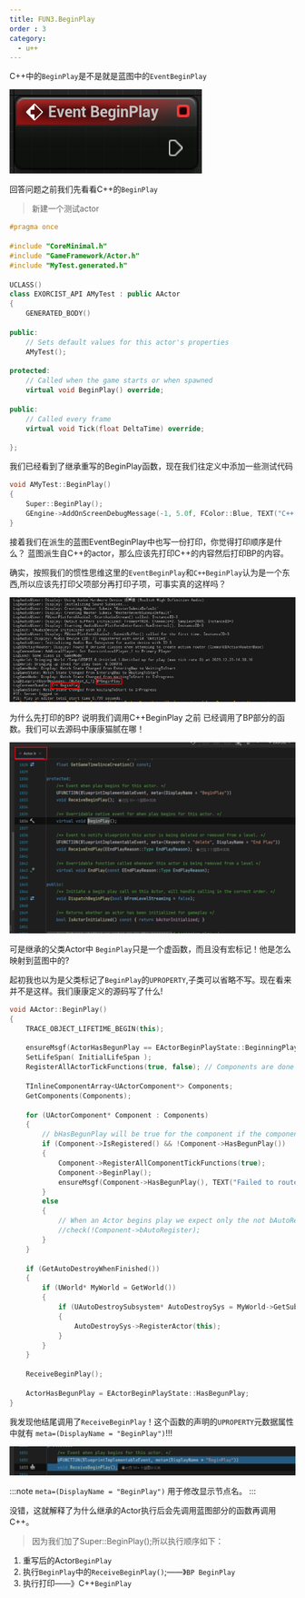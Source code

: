 ```yaml
---
title: FUN3.BeginPlay
order : 3
category:
  - u++
---
```

<chatmessage avatar="../../assets/emoji/hx.png" :avatarWidth="40" >

C++中的`BeginPlay`是不是就是蓝图中的`EventBeginPlay`

</chatmessage>

![](..%2Fassets%2Fbeginplay.png)

<chatmessage avatar="../../assets/emoji/ybk.png" :avatarWidth="40" alignLeft>

回答问题之前我们先看看C++的`BeginPlay`

</chatmessage>

>新建一个测试actor

```cpp
#pragma once

#include "CoreMinimal.h"
#include "GameFramework/Actor.h"
#include "MyTest.generated.h"

UCLASS()
class EXORCIST_API AMyTest : public AActor
{
	GENERATED_BODY()

public:
	// Sets default values for this actor's properties
	AMyTest();

protected:
	// Called when the game starts or when spawned
	virtual void BeginPlay() override;

public:
	// Called every frame
	virtual void Tick(float DeltaTime) override;
		
};
```
<chatmessage avatar="../../assets/emoji/bqb (2).png" :avatarWidth="40" alignLeft>
我们已经看到了继承重写的BeginPlay函数，现在我们往定义中添加一些测试代码
</chatmessage>

```cpp
void AMyTest::BeginPlay()
{
	Super::BeginPlay();
	GEngine->AddOnScreenDebugMessage(-1, 5.0f, FColor::Blue, TEXT("C++ BeginPlay"));
}
```
<chatmessage avatar="../../assets/emoji/bqb (2).png" :avatarWidth="40" alignLeft>
接着我们在派生的蓝图EventBeginPlay中也写一份打印，你觉得打印顺序是什么？
</chatmessage>

<chatmessage avatar="../../assets/emoji/hx.png" :avatarWidth="40" >
蓝图派生自C++的actor，那么应该先打印C++的内容然后打印BP的内容。
</chatmessage>

<chatmessage avatar="../../assets/emoji/bqb (2).png" :avatarWidth="40" alignLeft>

确实，按照我们的惯性思维这里的`EventBeginPlay`和`C++BeginPlay`认为是一个东西,所以应该先打印父项部分再打印子项，可事实真的这样吗？

</chatmessage>

![](..%2Fassets%2Fbpfirst.png)

<chatmessage avatar="../../assets/emoji/hx.png" :avatarWidth="40" >
为什么先打印的BP?
</chatmessage>

<chatmessage avatar="../../assets/emoji/bqb (2).png" :avatarWidth="40" alignLeft>
说明我们调用C++BeginPlay 之前 已经调用了BP部分的函数。我们可以去源码中康康猫腻在哪！
</chatmessage>

![](..%2Fassets%2Factorbeginplay.png)

<chatmessage avatar="../../assets/emoji/hx.png" :avatarWidth="40" >

可是继承的父类Actor中 `BeginPlay`只是一个虚函数，而且没有宏标记！他是怎么映射到蓝图中的?

</chatmessage>

<chatmessage avatar="../../assets/emoji/bqb (2).png" :avatarWidth="40" alignLeft>

起初我也以为是父类标记了`BeginPlay`的`UPROPERTY`,子类可以省略不写。现在看来并不是这样。我们康康定义的源码写了什么!

</chatmessage>

```cpp
void AActor::BeginPlay()
{
	TRACE_OBJECT_LIFETIME_BEGIN(this);

	ensureMsgf(ActorHasBegunPlay == EActorBeginPlayState::BeginningPlay, TEXT("BeginPlay was called on actor %s which was in state %d"), *GetPathName(), (int32)ActorHasBegunPlay);
	SetLifeSpan( InitialLifeSpan );
	RegisterAllActorTickFunctions(true, false); // Components are done below.

	TInlineComponentArray<UActorComponent*> Components;
	GetComponents(Components);

	for (UActorComponent* Component : Components)
	{
		// bHasBegunPlay will be true for the component if the component was renamed and moved to a new outer during initialization
		if (Component->IsRegistered() && !Component->HasBegunPlay())
		{
			Component->RegisterAllComponentTickFunctions(true);
			Component->BeginPlay();
			ensureMsgf(Component->HasBegunPlay(), TEXT("Failed to route BeginPlay (%s)"), *Component->GetFullName());
		}
		else
		{
			// When an Actor begins play we expect only the not bAutoRegister false components to not be registered
			//check(!Component->bAutoRegister);
		}
	}

	if (GetAutoDestroyWhenFinished())
	{
		if (UWorld* MyWorld = GetWorld())
		{
			if (UAutoDestroySubsystem* AutoDestroySys = MyWorld->GetSubsystem<UAutoDestroySubsystem>())
			{
				AutoDestroySys->RegisterActor(this);
			}			
		}
	}

	ReceiveBeginPlay();

	ActorHasBegunPlay = EActorBeginPlayState::HasBegunPlay;
}
```

<chatmessage avatar="../../assets/emoji/bqb (3).png" :avatarWidth="40" >

我发现他结尾调用了`ReceiveBeginPlay`！这个函数的声明的`UPROPERTY`元数据属性中就有 `meta=(DisplayName = "BeginPlay")`!!!

</chatmessage>

![](..%2Fassets%2Feventbegin%21.png)

:::note
`meta=(DisplayName = "BeginPlay")`
用于修改显示节点名。
:::

<chatmessage avatar="../../assets/emoji/bqb (2).png" :avatarWidth="40" alignLeft>
没错，这就解释了为什么继承的Actor执行后会先调用蓝图部分的函数再调用C++。
</chatmessage>

>因为我们加了Super::BeginPlay();所以执行顺序如下：
1. 重写后的Actor`BeginPlay`
2. 执行`BeginPlay`中的`ReceiveBeginPlay()`;——》`BP BeginPlay`
3. 执行打印——》C++`BeginPlay`

